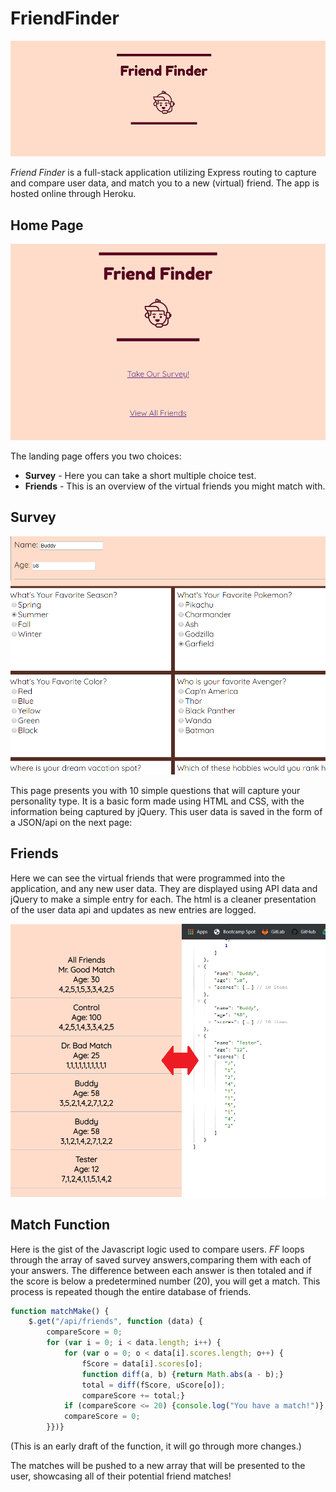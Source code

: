# FriendFinder

![title](./app/img/logo_header.png)

*Friend Finder* is a full-stack application utilizing Express routing to capture and compare user data, and match you to a new (virtual) friend. The app is hosted online through Heroku.

## Home Page

![home](./public/img/1.png)

The landing page offers you two choices:

* **Survey** - Here you can take a short multiple choice test.
* **Friends** - This is an overview of the virtual friends you might match with.

## Survey

![survey](./public/img/2.png)

This page presents you with 10 simple questions that will capture your personality type. It is a basic form made using HTML and CSS, with the information being captured by jQuery. This user data is saved in the form of a JSON/api on the next page:

## Friends

Here we can see the virtual friends that were programmed into the application, and any new user data. They are displayed using API data and jQuery to make a simple entry for each. The html is a cleaner presentation of the user data api and updates as new entries are logged.

![friends](./public/img/3.png)

## Match Function

Here is the gist of the Javascript logic used to compare users. *FF* loops through the array of saved survey answers,comparing them with each of your answers. The difference between each answer is then totaled and if the score is below a predetermined number (20), you will get a match. This process is repeated though the entire database of friends.

```javascript
function matchMake() {
    $.get("/api/friends", function (data) {
        compareScore = 0;
        for (var i = 0; i < data.length; i++) {
            for (var o = 0; o < data[i].scores.length; o++) {
                fScore = data[i].scores[o];
                function diff(a, b) {return Math.abs(a - b);}
                total = diff(fScore, uScore[o]);
                compareScore += total;}
            if (compareScore <= 20) {console.log("You have a match!")}
            compareScore = 0;
        }})}                 
```
(This is an early draft of the function, it will go through more changes.)


The matches will be pushed to a new array that will be presented to the user, showcasing all of their potential friend matches!